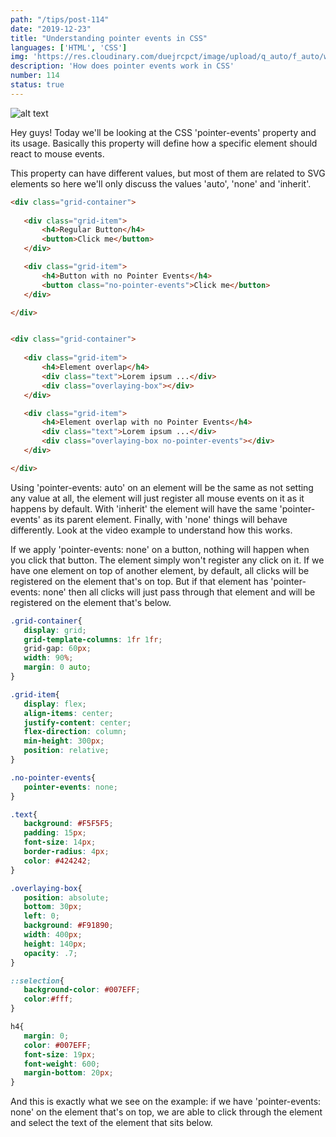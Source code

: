 ```yaml
---
path: "/tips/post-114"
date: "2019-12-23"
title: "Understanding pointer events in CSS"
languages: ['HTML', 'CSS']
img: 'https://res.cloudinary.com/duejrcpct/image/upload/q_auto/f_auto/w_1000/v1587499472/tips/114-1_ofs1jh.png'
description: 'How does pointer events work in CSS'
number: 114
status: true
---
```


![alt text](https://res.cloudinary.com/duejrcpct/image/upload/q_auto/v1589111618/tips/114-2_rchzav.gif "Pointer Events")

Hey guys! Today we'll be looking at the CSS 'pointer-events' property and its usage. Basically this property will define how a specific element should react to mouse events.

This property can have different values, but most of them are related to SVG elements so here we'll only discuss the values 'auto', 'none' and 'inherit'.

 ```html
<div class="grid-container">
                
    <div class="grid-item">
        <h4>Regular Button</h4>
        <button>Click me</button>
    </div>

    <div class="grid-item">
        <h4>Button with no Pointer Events</h4>
        <button class="no-pointer-events">Click me</button>
    </div>

</div>


<div class="grid-container">
    
    <div class="grid-item">
        <h4>Element overlap</h4>
        <div class="text">Lorem ipsum ...</div>
        <div class="overlaying-box"></div>
    </div>

    <div class="grid-item">
        <h4>Element overlap with no Pointer Events</h4>
        <div class="text">Lorem ipsum ...</div>
        <div class="overlaying-box no-pointer-events"></div>
    </div>

</div>
 ```

Using 'pointer-events: auto' on an element will be the same as not setting any value at all, the element will just register all mouse events on it as it happens by default. With 'inherit' the element will have the same 'pointer-events' as its parent element. Finally, with 'none' things will behave differently. Look at the video example to understand how this works.

If we apply 'pointer-events: none' on a button, nothing will happen when you click that button. The element simply won't register any click on it.
If we have one element on top of another element, by default, all clicks will be registered on the element that's on top. But if that element has 'pointer-events: none' then all clicks will just pass through that element and will be registered on the element that's below.

 ```css
.grid-container{
    display: grid;
    grid-template-columns: 1fr 1fr;
    grid-gap: 60px;
    width: 90%;
    margin: 0 auto;
}

.grid-item{
    display: flex;
    align-items: center;
    justify-content: center;
    flex-direction: column;
    min-height: 300px;
    position: relative;
}

.no-pointer-events{
    pointer-events: none;
}

.text{
    background: #F5F5F5;
    padding: 15px;
    font-size: 14px;
    border-radius: 4px;
    color: #424242;
}

.overlaying-box{
    position: absolute;
    bottom: 30px;
    left: 0;
    background: #F91890;
    width: 400px;
    height: 140px;
    opacity: .7;
}

::selection{
    background-color: #007EFF;
    color:#fff;
}

h4{
    margin: 0;
    color: #007EFF;
    font-size: 19px;
    font-weight: 600;
    margin-bottom: 20px;
}
 ```

And this is exactly what we see on the example: if we have 'pointer-events: none' on the element that's on top, we are able to click through the element and select the text of the element that sits below.